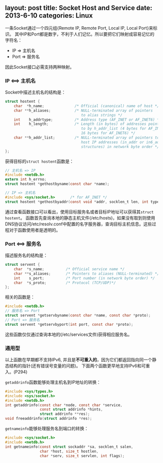 layout: post
title: Socket Host and Service
date: 2013-6-10
categories: Linux
---

一条Socket通过一个四元组{Remote IP, Remote Port, Local IP, Local Port}来标识。
其中IP和Port都是数字，不利于人们记忆。所以要把它们映射成容易记忆的字符名：

- IP => 主机名
- Port => 服务名

因此Socket接口必需支持两种映射。

### IP <==> 主机名

Socket中描述主机名的结构是：

```c
struct hostent {
    char  *h_name;              /* Official (canonical) name of host */
    char **h_aliases;           /* NULL-terminated array of pointers
                                   to alias strings */
    int    h_addrtype;          /* Address type (AF_INET or AF_INET6) */
    int    h_length;            /* Length (in bytes) of addresses pointed
                                   to by h_addr_list (4 bytes for AF_INET,
                                   16 bytes for AF_INET6) */
    char **h_addr_list;         /* NULL-terminated array of pointers to
                                   host IP addresses (in_addr or in6_addr
                                   structures) in network byte order */
};
```

获得目标的`struct hostent`函数是：

```c
// 主机名 => IP
#include <netdb.h>
extern int h_errno;
struct hostent *gethostbyname(const char *name);

// IP => 主机名
#include <sys/socket.h>       /* for AF_INET */
struct hostent *gethostbyaddr(const void *addr, socklen_t len, int type);
```

通过查看函数接口可以看出，使用目标服务名或者目标IP地址可以获得其`struct hostent`。
函数首先查询本地的静态主机文件(/etc/hosts)，如果没有取到则使用DNS协议访问/etc/resolv.conf中配置的名字服务器，查询目标主机信息。这些过程对于函数使用者是透明的。


### Port <==> 服务名

描述服务名的结构是：

```c
struct servent {
    char  *s_name;          /* Official service name */
    char **s_aliases;       /* Pointers to aliases (NULL-terminated) */
    int    s_port;          /* Port number (in network byte order) */
    char  *s_proto;         /* Protocol (TCP/UDP)*/
};
```

相关的函数是：

```c
#include <netdb.h>
// 服务名 => Port
struct servent *getservbyname(const char *name, const char *proto);
// Port => 服务名
struct servent *getservbyport(int port, const char *proto);
```

这些函数仅仅通过查询本地的(/etc/services文件)获得相应服务名。

### 通用型

以上函数在早期都不支持IPv6, 并且是**不可重入的**，因为它们都返回指向同一个静态结构的指针(还有错误号变量的问题)。
下面两个函数更早地支持IPv6和可重入。(P294)

`getaddrinfo`函数能够处理主机名到IP地址的转换：

```c
#include <sys/types.h>
#include <sys/socket.h>
#include <netdb.h>
int getaddrinfo(const char *node, const char *service,
	            const struct addrinfo *hints,
				struct addrinfo **res);
void freeaddrinfo(struct addrinfo *res);
```
`getnameinfo`能够处理服务名到端口的转换：

```c
#include <sys/socket.h>
#include <netdb.h>
int getnameinfo(const struct sockaddr *sa, socklen_t salen,
                char *host, size_t hostlen,
                char *serv, size_t servlen, int flags);
```





